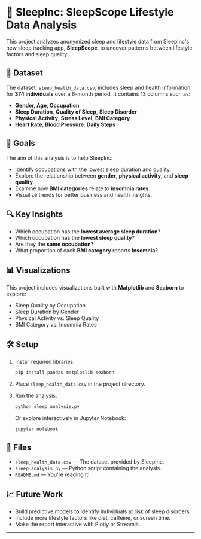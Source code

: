 # 🛌 SleepInc: SleepScope Lifestyle Data Analysis

This project analyzes anonymized sleep and lifestyle data from SleepInc's new sleep tracking app, **SleepScope**, to uncover patterns between lifestyle factors and sleep quality.

## 📁 Dataset

The dataset, `sleep_health_data.csv`, includes sleep and health information for **374 individuals** over a 6-month period. It contains 13 columns such as:

- **Gender, Age, Occupation**
- **Sleep Duration**, **Quality of Sleep**, **Sleep Disorder**
- **Physical Activity**, **Stress Level**, **BMI Category**
- **Heart Rate**, **Blood Pressure**, **Daily Steps**

## 🎯 Goals

The aim of this analysis is to help SleepInc:
- Identify occupations with the lowest sleep duration and quality.
- Explore the relationship between **gender**, **physical activity**, and **sleep quality**.
- Examine how **BMI categories** relate to **insomnia rates**.
- Visualize trends for better business and health insights.

## 🔍 Key Insights

- Which occupation has the **lowest average sleep duration**?
- Which occupation has the **lowest sleep quality**?
- Are they the **same occupation**?
- What proportion of each **BMI category** reports **Insomnia**?

## 📊 Visualizations

This project includes visualizations built with **Matplotlib** and **Seaborn** to explore:
- Sleep Quality by Occupation
- Sleep Duration by Gender
- Physical Activity vs. Sleep Quality
- BMI Category vs. Insomnia Rates

## 🛠️ Setup

1. Install required libraries:
    ```bash
    pip install pandas matplotlib seaborn
    ```

2. Place `sleep_health_data.csv` in the project directory.

3. Run the analysis:
    ```bash
    python sleep_analysis.py
    ```

   Or explore interactively in Jupyter Notebook:
    ```bash
    jupyter notebook
    ```

## 📂 Files

- `sleep_health_data.csv` — The dataset provided by SleepInc.
- `sleep_analysis.py` — Python script containing the analysis.
- `README.md` — You're reading it!

## 📈 Future Work

- Build predictive models to identify individuals at risk of sleep disorders.
- Include more lifestyle factors like diet, caffeine, or screen time.
- Make the report interactive with Plotly or Streamlit.

---

